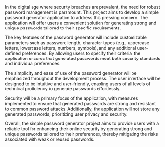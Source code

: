 In the digital age where security breaches are prevalent, the need for robust password management is paramount. This project aims to develop a simple password generator application to address this pressing concern. The application will offer users a convenient solution for generating strong and unique passwords tailored to their specific requirements.

The key features of the password generator will include customizable parameters such as password length, character types (e.g., uppercase letters, lowercase letters, numbers, symbols), and any additional user-defined preferences. By allowing users to specify their criteria, the application ensures that generated passwords meet both security standards and individual preferences.

The simplicity and ease of use of the password generator will be emphasized throughout the development process. The user interface will be designed to be intuitive and user-friendly, enabling users of all levels of technical proficiency to generate passwords effortlessly.

Security will be a primary focus of the application, with measures implemented to ensure that generated passwords are strong and resistant to common password attacks. Additionally, the application will not store any generated passwords, prioritizing user privacy and security.

Overall, the simple password generator project aims to provide users with a reliable tool for enhancing their online security by generating strong and unique passwords tailored to their preferences, thereby mitigating the risks associated with weak or reused passwords.
